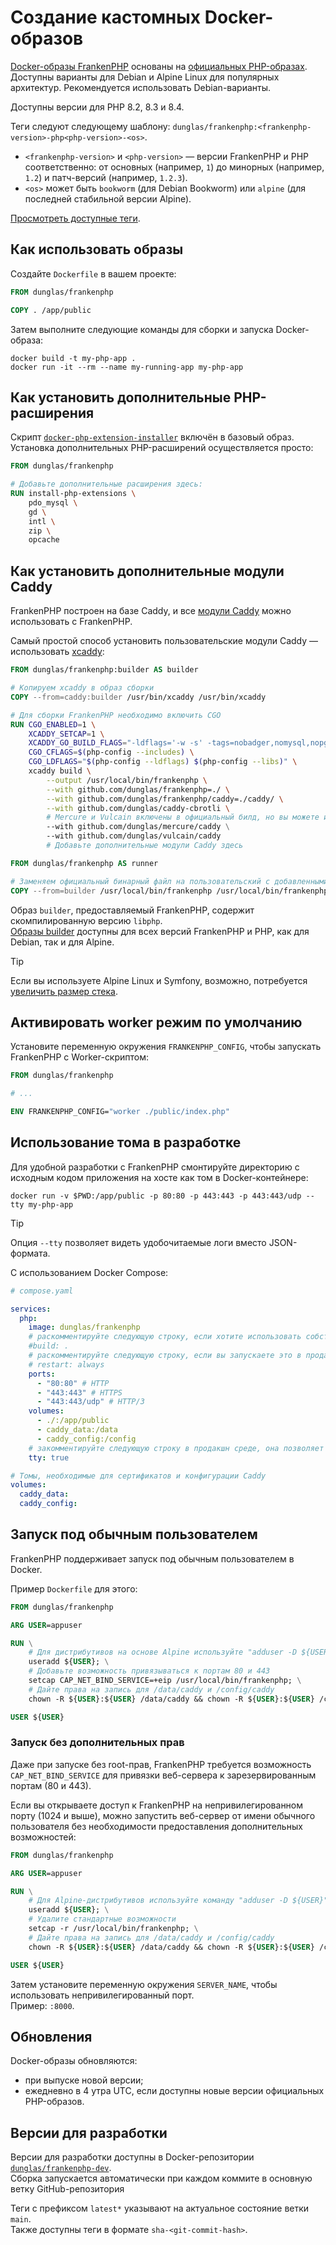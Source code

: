 # Создание кастомных Docker-образов

[Docker-образы FrankenPHP](https://hub.docker.com/r/dunglas/frankenphp) основаны на [официальных PHP-образах](https://hub.docker.com/_/php/). Доступны варианты для Debian и Alpine Linux для популярных архитектур. Рекомендуется использовать Debian-варианты.

Доступны версии для PHP 8.2, 8.3 и 8.4.

Теги следуют следующему шаблону: `dunglas/frankenphp:<frankenphp-version>-php<php-version>-<os>`.

* `<frankenphp-version>` и `<php-version>` — версии FrankenPHP и PHP соответственно: от основных (например, `1`) до минорных (например, `1.2`) и патч-версий (например, `1.2.3`).
* `<os>` может быть `bookworm` (для Debian Bookworm) или `alpine` (для последней стабильной версии Alpine).

[Просмотреть доступные теги](https://hub.docker.com/r/dunglas/frankenphp/tags).

## Как использовать образы

Создайте `Dockerfile` в вашем проекте:

```dockerfile
FROM dunglas/frankenphp

COPY . /app/public
```

Затем выполните следующие команды для сборки и запуска Docker-образа:

```console
docker build -t my-php-app .
docker run -it --rm --name my-running-app my-php-app
```

## Как установить дополнительные PHP-расширения

Скрипт [`docker-php-extension-installer`](https://github.com/mlocati/docker-php-extension-installer) включён в базовый образ. Установка дополнительных PHP-расширений осуществляется просто:

```dockerfile
FROM dunglas/frankenphp

# Добавьте дополнительные расширения здесь:
RUN install-php-extensions \
	pdo_mysql \
	gd \
	intl \
	zip \
	opcache
```

## Как установить дополнительные модули Caddy

FrankenPHP построен на базе Caddy, и все [модули Caddy](https://caddyserver.com/docs/modules/) можно использовать с FrankenPHP.

Самый простой способ установить пользовательские модули Caddy — использовать [xcaddy](https://github.com/caddyserver/xcaddy):

```dockerfile
FROM dunglas/frankenphp:builder AS builder

# Копируем xcaddy в образ сборки
COPY --from=caddy:builder /usr/bin/xcaddy /usr/bin/xcaddy

# Для сборки FrankenPHP необходимо включить CGO
RUN CGO_ENABLED=1 \
    XCADDY_SETCAP=1 \
    XCADDY_GO_BUILD_FLAGS="-ldflags='-w -s' -tags=nobadger,nomysql,nopgx" \
    CGO_CFLAGS=$(php-config --includes) \
    CGO_LDFLAGS="$(php-config --ldflags) $(php-config --libs)" \
    xcaddy build \
        --output /usr/local/bin/frankenphp \
        --with github.com/dunglas/frankenphp=./ \
        --with github.com/dunglas/frankenphp/caddy=./caddy/ \
        --with github.com/dunglas/caddy-cbrotli \
        # Mercure и Vulcain включены в официальный билд, но вы можете их удалить
        --with github.com/dunglas/mercure/caddy \
        --with github.com/dunglas/vulcain/caddy
        # Добавьте дополнительные модули Caddy здесь

FROM dunglas/frankenphp AS runner

# Заменяем официальный бинарный файл на пользовательский с добавленными модулями
COPY --from=builder /usr/local/bin/frankenphp /usr/local/bin/frankenphp
```

Образ `builder`, предоставляемый FrankenPHP, содержит скомпилированную версию `libphp`.  
[Образы builder](https://hub.docker.com/r/dunglas/frankenphp/tags?name=builder) доступны для всех версий FrankenPHP и PHP, как для Debian, так и для Alpine.

> [!TIP]
>
> Если вы используете Alpine Linux и Symfony, возможно, потребуется [увеличить размер стека](compile.md#использование-xcaddy).

## Активировать worker режим по умолчанию

Установите переменную окружения `FRANKENPHP_CONFIG`, чтобы запускать FrankenPHP с Worker-скриптом:

```dockerfile
FROM dunglas/frankenphp

# ...

ENV FRANKENPHP_CONFIG="worker ./public/index.php"
```

## Использование тома в разработке

Для удобной разработки с FrankenPHP смонтируйте директорию с исходным кодом приложения на хосте как том в Docker-контейнере:

```console
docker run -v $PWD:/app/public -p 80:80 -p 443:443 -p 443:443/udp --tty my-php-app
```

> [!TIP]
>
> Опция `--tty` позволяет видеть удобочитаемые логи вместо JSON-формата.

С использованием Docker Compose:

```yaml
# compose.yaml

services:
  php:
    image: dunglas/frankenphp
    # раскомментируйте следующую строку, если хотите использовать собственный Dockerfile
    #build: .
    # раскомментируйте следующую строку, если вы запускаете это в продакшн среде
    # restart: always
    ports:
      - "80:80" # HTTP
      - "443:443" # HTTPS
      - "443:443/udp" # HTTP/3
    volumes:
      - ./:/app/public
      - caddy_data:/data
      - caddy_config:/config
    # закомментируйте следующую строку в продакшн среде, она позволяет получать удобочитаемые логи в режиме разработки
    tty: true

# Томы, необходимые для сертификатов и конфигурации Caddy
volumes:
  caddy_data:
  caddy_config:
```

## Запуск под обычным пользователем

FrankenPHP поддерживает запуск под обычным пользователем в Docker.

Пример `Dockerfile` для этого:

```dockerfile
FROM dunglas/frankenphp

ARG USER=appuser

RUN \
	# Для дистрибутивов на основе Alpine используйте "adduser -D ${USER}"
	useradd ${USER}; \
	# Добавьте возможность привязываться к портам 80 и 443
	setcap CAP_NET_BIND_SERVICE=+eip /usr/local/bin/frankenphp; \
	# Дайте права на запись для /data/caddy и /config/caddy
	chown -R ${USER}:${USER} /data/caddy && chown -R ${USER}:${USER} /config/caddy

USER ${USER}
```

### Запуск без дополнительных прав

Даже при запуске без root-прав, FrankenPHP требуется возможность `CAP_NET_BIND_SERVICE` для привязки веб-сервера к зарезервированным портам (80 и 443).

Если вы открываете доступ к FrankenPHP на непривилегированном порту (1024 и выше), можно запустить веб-сервер от имени обычного пользователя без необходимости предоставления дополнительных возможностей:

```dockerfile
FROM dunglas/frankenphp

ARG USER=appuser

RUN \
	# Для Alpine-дистрибутивов используйте команду "adduser -D ${USER}"
	useradd ${USER}; \
	# Удалите стандартные возможности
	setcap -r /usr/local/bin/frankenphp; \
	# Дайте права на запись для /data/caddy и /config/caddy
	chown -R ${USER}:${USER} /data/caddy && chown -R ${USER}:${USER} /config/caddy

USER ${USER}
```

Затем установите переменную окружения `SERVER_NAME`, чтобы использовать непривилегированный порт.  
Пример: `:8000`.

## Обновления

Docker-образы обновляются:

* при выпуске новой версии;
* ежедневно в 4 утра UTC, если доступны новые версии официальных PHP-образов.

## Версии для разработки

Версии для разработки доступны в Docker-репозитории [`dunglas/frankenphp-dev`](https://hub.docker.com/repository/docker/dunglas/frankenphp-dev).  
Сборка запускается автоматически при каждом коммите в основную ветку GitHub-репозитория

Теги с префиксом `latest*` указывают на актуальное состояние ветки `main`.  
Также доступны теги в формате `sha-<git-commit-hash>`.
